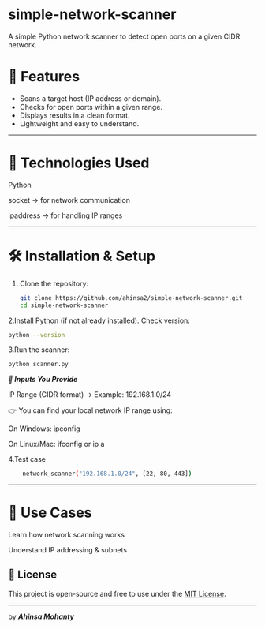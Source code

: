 # simple-network-scanner
A simple Python network scanner to detect open ports on a given CIDR network.

# 📌 Features
- Scans a target host (IP address or domain).
- Checks for open ports within a given range.
- Displays results in a clean format.
- Lightweight and easy to understand.

---

# 📂 Technologies Used
Python

socket → for network communication

ipaddress → for handling IP ranges

---

# 🛠️ Installation & Setup
1. Clone the repository:

   ```bash
   git clone https://github.com/ahinsa2/simple-network-scanner.git
   cd simple-network-scanner
   ```
   
2.Install Python (if not already installed).
Check version:
```bash
python --version
```
3.Run the scanner:
```bash
python scanner.py
```
***📘 Inputs You Provide***

IP Range (CIDR format) → Example: 192.168.1.0/24

👉 You can find your local network IP range using:

On Windows: ipconfig

On Linux/Mac: ifconfig or ip a

4.Test case
```bash
    network_scanner("192.168.1.0/24", [22, 80, 443])
```


---
# 🎯 Use Cases
Learn how network scanning works

Understand IP addressing & subnets

## 📄 License

This project is open-source and free to use under the [MIT License](./LICENSE).

---

by ***Ahinsa Mohanty***

